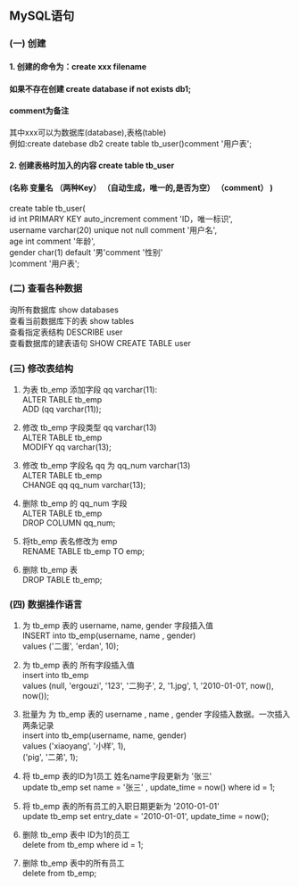 ## MySQL语句
### (一)  创建
#### 1. 创建的命令为：create xxx filename    
#### 如果不存在创建 create database if not exists db1;
#### comment为备注
其中xxx可以为数据库(database),表格(table)  
例如:create datebase db2
create table tb_user()comment '用户表';
#### 2. 创建表格时加入的内容  create table tb_user  
#### (名称 变量名 （两种Key） （自动生成，唯一的,是否为空） （comment） )
create table tb_user(  
id int PRIMARY KEY auto_increment comment 'ID，唯一标识',  
username varchar(20) unique not null comment '用户名',  
age int comment '年龄',  
gender char(1) default '男'comment '性别'  
)comment '用户表';  
### (二)  查看各种数据  
询所有数据库 show databases  
查看当前数据库下的表 show tables  
查看指定表结构 DESCRIBE user  
查看数据库的建表语句 SHOW CREATE TABLE user
### (三) 修改表结构
1. 为表 tb_emp 添加字段 qq varchar(11):  
  ALTER TABLE tb_emp  
  ADD (qq varchar(11));  
  
2. 修改 tb_emp 字段类型 qq varchar(13)  
  ALTER TABLE tb_emp  
  MODIFY qq varchar(13);  
  
3. 修改 tb_emp 字段名 qq 为 qq_num varchar(13)  
ALTER TABLE tb_emp  
CHANGE qq qq_num varchar(13);  

4. 删除 tb_emp 的 qq_num 字段  
  ALTER TABLE tb_emp  
  DROP COLUMN qq_num;  

5. 将tb_emp 表名修改为 emp  
RENAME TABLE tb_emp TO emp;  
  
6. 删除 tb_emp 表  
DROP TABLE tb_emp;
### (四) 数据操作语言
1. 为 tb_emp 表的 username, name, gender 字段插入值  
   INSERT into tb_emp(username, name , gender)  
   values ('二蛋', 'erdan', 10);
2. 为 tb_emp 表的 所有字段插入值  
   insert into tb_emp  
   values (null, 'ergouzi', '123', '二狗子', 2, '1.jpg', 1, '2010-01-01', now(), now());
3. 批量为 为 tb_emp 表的 username , name , gender 字段插入数据。一次插入两条记录  
   insert into tb_emp(username, name, gender)  
   values ('xiaoyang', '小样', 1),  
   ('pig', '二弟', 1);
4. 将 tb_emp 表的ID为1员工 姓名name字段更新为 '张三'  
   update tb_emp set name = '张三' , update_time = now() where id = 1;

5. 将 tb_emp 表的所有员工的入职日期更新为 '2010-01-01'  
   update tb_emp set entry_date = '2010-01-01', update_time = now();
6. 删除 tb_emp 表中 ID为1的员工  
   delete from tb_emp where id = 1;
7. 删除 tb_emp 表中的所有员工  
   delete from tb_emp;



